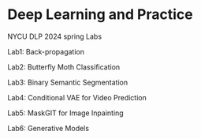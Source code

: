 # Deep Learning and Practice
NYCU DLP 2024 spring Labs

Lab1: Back-propagation

Lab2: Butterfly Moth Classification

Lab3: Binary Semantic Segmentation

Lab4: Conditional VAE for Video Prediction

Lab5: MaskGIT for Image Inpainting

Lab6: Generative Models
